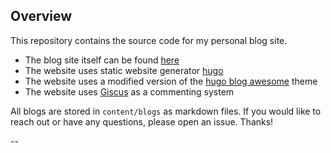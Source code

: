 ## Overview

This repository contains the source code for my personal blog site.
 + The blog site itself can be found [here](https://codewithzichen.bine.me/)
 + The website uses static website generator [hugo](https://gohugo.io/)
 + The website uses a modified version of the [hugo blog awesome](https://github.com/hugo-sid/hugo-blog-awesome) theme
 + The website uses [Giscus](https://giscus.app/) as a commenting system

All blogs are stored in `content/blogs` as markdown files. If you would like to reach out or have any questions, please open an issue. Thanks! 

--
